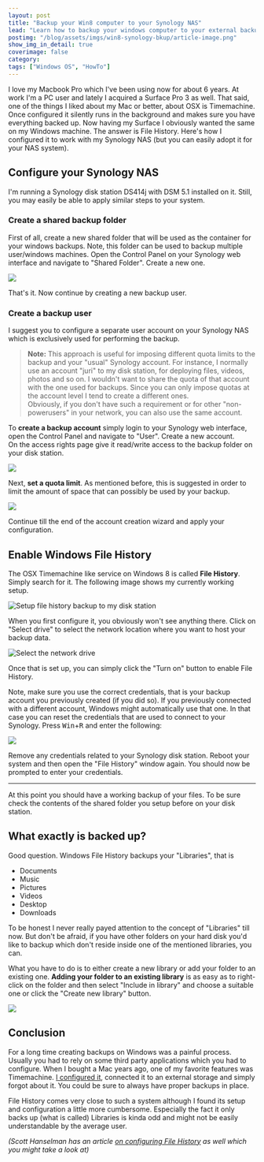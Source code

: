 ```yaml
---
layout: post
title: "Backup your Win8 computer to your Synology NAS"
lead: "Learn how to backup your windows computer to your external backup drive"
postimg: "/blog/assets/imgs/win8-synology-bkup/article-image.png"
show_img_in_detail: true
coverimage: false
category:
tags: ["Windows OS", "HowTo"]
---
```


I love my Macbook Pro which I've been using now for about 6 years. At work I'm a PC user and lately I acquired a Surface Pro 3 as well. That said, one of the things I liked about my Mac or better, about OSX is Timemachine. Once configured it silently runs in the background and makes sure you have everything backed up. Now having my Surface I obviously wanted the same on my Windows machine. The answer is File History. Here's how I configured it to work with my Synology NAS (but you can easily adopt it for your NAS system).


## Configure your Synology NAS

I'm running a Synology disk station DS414j with DSM 5.1 installed on it. Still, you may easily be able to apply similar steps to your system.

### Create a shared backup folder

First of all, create a new shared folder that will be used as the container for your windows backups. Note, this folder can be used to backup multiple user/windows machines. Open the Control Panel on your Synology web interface and navigate to "Shared Folder". Create a new one.

![](/blog/assets/imgs/win8-synology-bkup/sharedfolder_setup.png)

That's it. Now continue by creating a new backup user.

### Create a backup user

I suggest you to configure a separate user account on your Synology NAS which is exclusively used for performing the backup.

> **Note:** This approach is useful for imposing different quota limits to the backup and your "usual" Synology account. For instance, I normally use an account "juri" to my disk station, for deploying files, videos, photos and so on. I wouldn't want to share the quota of that account with the one used for backups. Since you can only impose quotas at the account level I tend to create a different ones.  
> Obviously, if you don't have such a requirement or for other "non-powerusers" in your network, you can also use the same account.

To **create a backup account** simply login to your Synology web interface, open the Control Panel and navigate to "User". Create a new account.  
On the access rights page give it read/write access to the backup folder on your disk station.

![](/blog/assets/imgs/win8-synology-bkup/useraccount_accessrights.png)

Next, **set a quota limit**. As mentioned before, this is suggested in order to limit the amount of space that can possibly be used by your backup.

![](/blog/assets/imgs/win8-synology-bkup/useraccount_setquota.png)

Continue till the end of the account creation wizard and apply your configuration.

## Enable Windows File History

The OSX Timemachine like service on Windows 8 is called **File History**. Simply search for it. The following image shows my currently working setup.

![Setup file history backup to my disk station](/blog/assets/imgs/win8-synology-bkup/filehistory_setup.png)

When you first configure it, you obviously won't see anything there. Click on "Select drive" to select the network location where you want to host your backup data.

![Select the network drive](/blog/assets/imgs/win8-synology-bkup/filehistory_selectlocation.png)

Once that is set up, you can simply click the "Turn on" button to enable File History.

Note, make sure you use the correct credentials, that is your backup account you previously created (if you did so). If you previously connected with a different account, Windows might automatically use that one. In that case you can reset the credentials that are used to connect to your Synology. Press <kbd>Win</kbd>+<kbd>R</kbd> and enter the following:

![](/blog/assets/imgs/win8-synology-bkup/storedcredentials.png)

Remove any credentials related to your Synology disk station. Reboot your system and then open the "File History" window again. You should now be prompted to enter your credentials.

---

At this point you should have a working backup of your files. To be sure check the contents of the shared folder you setup before on your disk station.

## What exactly is backed up?

Good question. Windows File History backups your "Libraries", that is

- Documents
- Music
- Pictures
- Videos
- Desktop
- Downloads

To be honest I never really payed attention to the concept of "Libraries" till now. But don't be afraid, if you have other folders on your hard disk you'd like to backup which don't reside inside one of the mentioned libraries, you can.

What you have to do is to either create a new library or add your folder to an existing one. **Adding your folder to an existing library** is as easy as to right-click on the folder and then select "Include in library" and choose a suitable one or click the "Create new library" button.

![](/blog/assets/imgs/win8-synology-bkup/createlibrary.png)

## Conclusion

For a long time creating backups on Windows was a painful process. Usually you had to rely on some third party applications which you had to configure. When I bought a Mac years ago, one of my favorite features was Timemachine. [I configured it](/blog/2010/01/time-machine-backups-to-windows-shared/), connected it to an external storage and simply forgot about it. You could be sure to always have proper backups in place.

File History comes very close to such a system although I found its setup and configuration a little more cumbersome. Especially the fact it only backs up (what is called) Libraries is kinda odd and might not be easily understandable by the average user.

_(Scott Hanselman has an article [on configuring File History](http://www.hanselman.com/blog/Windows8Step0TurnOnContinuousBackupsViaFileHistory.aspx) as well which you might take a look at)_